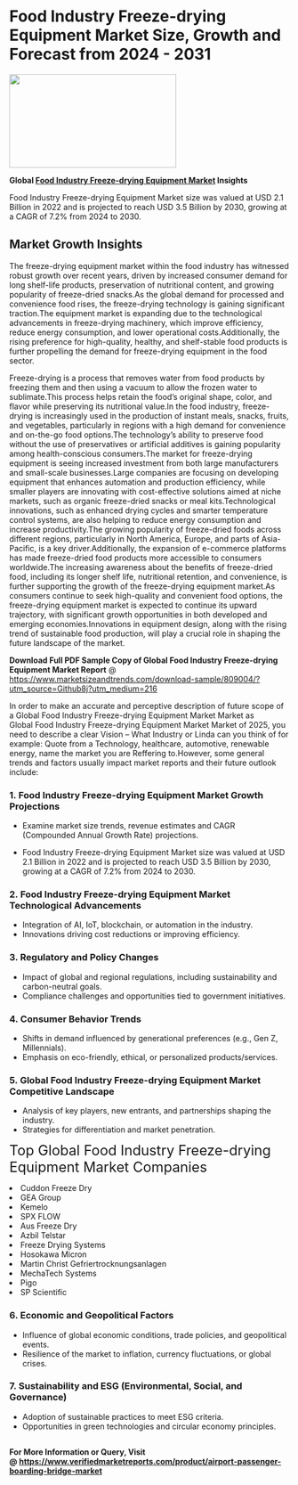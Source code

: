 <H1>Food Industry Freeze-drying Equipment Market Size, Growth and Forecast from 2024 - 2031</H1><img class="aligncenter size-medium wp-image-584254" src="https://thirdeyenews.in/wp-content/uploads/2024/09/Global-Market-Research-300x168.jpeg" alt="" width="300" height="168" /><p><strong>Global&nbsp;<a href="https://www.marketsizeandtrends.com/download-sample/809004/?utm_source=Github8j?utm_medium=216">Food Industry Freeze-drying Equipment Market</a> Insights</strong></p><p>Food Industry Freeze-drying Equipment Market size was valued at USD 2.1 Billion in 2022 and is projected to reach USD 3.5 Billion by 2030, growing at a CAGR of 7.2% from 2024 to 2030.</p><p><h2>Market Growth Insights</h2> <p>The freeze-drying equipment market within the food industry has witnessed robust growth over recent years, driven by increased consumer demand for long shelf-life products, preservation of nutritional content, and growing popularity of freeze-dried snacks.As the global demand for processed and convenience food rises, the freeze-drying technology is gaining significant traction.The equipment market is expanding due to the technological advancements in freeze-drying machinery, which improve efficiency, reduce energy consumption, and lower operational costs.Additionally, the rising preference for high-quality, healthy, and shelf-stable food products is further propelling the demand for freeze-drying equipment in the food sector.</p> <p>Freeze-drying is a process that removes water from food products by freezing them and then using a vacuum to allow the frozen water to sublimate.This process helps retain the food’s original shape, color, and flavor while preserving its nutritional value.In the food industry, freeze-drying is increasingly used in the production of instant meals, snacks, fruits, and vegetables, particularly in regions with a high demand for convenience and on-the-go food options.The technology’s ability to preserve food without the use of preservatives or artificial additives is gaining popularity among health-conscious consumers.The market for freeze-drying equipment is seeing increased investment from both large manufacturers and small-scale businesses.Large companies are focusing on developing equipment that enhances automation and production efficiency, while smaller players are innovating with cost-effective solutions aimed at niche markets, such as organic freeze-dried snacks or meal kits.Technological innovations, such as enhanced drying cycles and smarter temperature control systems, are also helping to reduce energy consumption and increase productivity.The growing popularity of freeze-dried foods across different regions, particularly in North America, Europe, and parts of Asia-Pacific, is a key driver.Additionally, the expansion of e-commerce platforms has made freeze-dried food products more accessible to consumers worldwide.The increasing awareness about the benefits of freeze-dried food, including its longer shelf life, nutritional retention, and convenience, is further supporting the growth of the freeze-drying equipment market.As consumers continue to seek high-quality and convenient food options, the freeze-drying equipment market is expected to continue its upward trajectory, with significant growth opportunities in both developed and emerging economies.Innovations in equipment design, along with the rising trend of sustainable food production, will play a crucial role in shaping the future landscape of the market.</p> <p><span class=""><strong>Download Full PDF Sample Copy of Global Food Industry Freeze-drying Equipment Market Report</strong> @ <a href="https://www.marketsizeandtrends.com/download-sample/809004/?utm_source=Github8j?utm_medium=216" target="_blank">https://www.marketsizeandtrends.com/download-sample/809004/?utm_source=Github8j?utm_medium=216</a></span></p><p>In order to make an accurate and perceptive description of future scope of a Global&nbsp;Food Industry Freeze-drying Equipment Market Market as Global&nbsp;Food Industry Freeze-drying Equipment Market Market of 2025, you need to describe a clear Vision &ndash; What Industry or Linda can you think of for example: Quote from a Technology, healthcare, automotive, renewable energy, name the market you are Reffering to.However, some general trends and factors usually impact market reports and their future outlook include:</p><h3>1.&nbsp;<strong>Food Industry Freeze-drying Equipment Market Growth Projections</strong></h3><ul><li>Examine market size trends, revenue estimates and CAGR (Compounded Annual Growth Rate) projections.</li><li><p>Food Industry Freeze-drying Equipment Market size was valued at USD 2.1 Billion in 2022 and is projected to reach USD 3.5 Billion by 2030, growing at a CAGR of 7.2% from 2024 to 2030.</p></li></ul><h3>2.&nbsp;<strong>Food Industry Freeze-drying Equipment Market Technological Advancements</strong></h3><ul><li>Integration of AI, IoT, blockchain, or automation in the industry.</li><li>Innovations driving cost reductions or improving efficiency.</li></ul><h3>3.&nbsp;<strong>Regulatory and Policy Changes</strong></h3><ul><li>Impact of global and regional regulations, including sustainability and carbon-neutral goals.</li><li>Compliance challenges and opportunities tied to government initiatives.</li></ul><h3>4.&nbsp;<strong>Consumer Behavior Trends</strong></h3><ul><li>Shifts in demand influenced by generational preferences (e.g., Gen Z, Millennials).</li><li>Emphasis on eco-friendly, ethical, or personalized products/services.</li></ul><h3>5.&nbsp;<strong>Global Food Industry Freeze-drying Equipment Market Competitive Landscape</strong></h3><ul><li>Analysis of key players, new entrants, and partnerships shaping the industry.</li><li>Strategies for differentiation and market penetration.</li></ul><p data-pm-slice="1 1 []"><span style="color: inherit; font-family: inherit; font-size: 25px;">Top Global Food Industry Freeze-drying Equipment Market Companies</span></p><div class="" data-test-id=""><p><li> Cuddon Freeze Dry</li><li> GEA Group</li><li> Kemelo</li><li> SPX FLOW</li><li> Aus Freeze Dry</li><li> Azbil Telstar</li><li> Freeze Drying Systems</li><li> Hosokawa Micron</li><li> Martin Christ Gefriertrocknungsanlagen</li><li> MechaTech Systems</li><li> Pigo</li><li> SP Scientific</li></p></div><h3>6.&nbsp;<strong>Economic and Geopolitical Factors</strong></h3><ul><li>Influence of global economic conditions, trade policies, and geopolitical events.</li><li>Resilience of the market to inflation, currency fluctuations, or global crises.</li></ul><h3>7.&nbsp;<strong>Sustainability and ESG (Environmental, Social, and Governance)</strong></h3><ul><li>Adoption of sustainable practices to meet ESG criteria.</li><li>Opportunities in green technologies and circular economy principles.</li></ul><h2><strong style="font-size: 14px;">For More Information or Query, Visit @&nbsp;</strong><a style="background-color: #ffffff; font-size: 14px;" href="https://www.marketsizeandtrends.com/report/food-industry-freeze-drying-equipment-market/" target="_blank">https://www.verifiedmarketreports.com/product/airport-passenger-boarding-bridge-market</a></h2>
